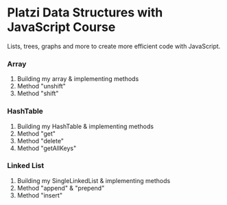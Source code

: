 # Platzi Data Structures with JavaScript Course

Lists, trees, graphs and more to create more efficient code with JavaScript.

### Array
1. Building my array & implementing methods
2. Method "unshift"
3. Method "shift"

### HashTable
1. Building my HashTable & implementing methods
2. Method "get"
3. Method "delete"
4. Method "getAllKeys"

### Linked List
1. Building my SingleLinkedList & implementing methods
2. Method "append" & "prepend"
3. Method "insert"